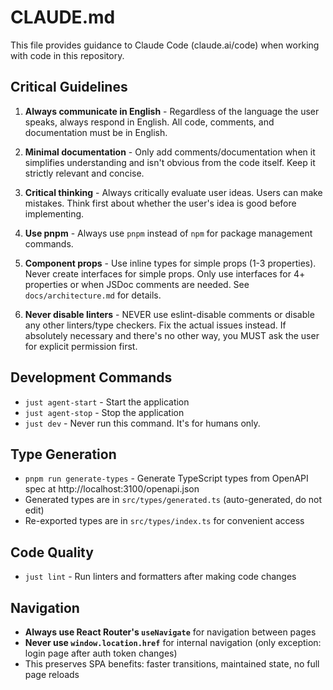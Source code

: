 # CLAUDE.md

This file provides guidance to Claude Code (claude.ai/code) when working with code in this repository.

## Critical Guidelines

1. **Always communicate in English** - Regardless of the language the user speaks, always respond in English. All code, comments, and documentation must be in English.

2. **Minimal documentation** - Only add comments/documentation when it simplifies understanding and isn't obvious from the code itself. Keep it strictly relevant and concise.

3. **Critical thinking** - Always critically evaluate user ideas. Users can make mistakes. Think first about whether the user's idea is good before implementing.

4. **Use pnpm** - Always use `pnpm` instead of `npm` for package management commands.

5. **Component props** - Use inline types for simple props (1-3 properties). Never create interfaces for simple props. Only use interfaces for 4+ properties or when JSDoc comments are needed. See `docs/architecture.md` for details.

6. **Never disable linters** - NEVER use eslint-disable comments or disable any other linters/type checkers. Fix the actual issues instead. If absolutely necessary and there's no other way, you MUST ask the user for explicit permission first.

## Development Commands

- `just agent-start` - Start the application
- `just agent-stop` - Stop the application
- `just dev` - Never run this command. It's for humans only.

## Type Generation

- `pnpm run generate-types` - Generate TypeScript types from OpenAPI spec at http://localhost:3100/openapi.json
- Generated types are in `src/types/generated.ts` (auto-generated, do not edit)
- Re-exported types are in `src/types/index.ts` for convenient access

## Code Quality

- `just lint` - Run linters and formatters after making code changes

## Navigation

- **Always use React Router's `useNavigate`** for navigation between pages
- **Never use `window.location.href`** for internal navigation (only exception: login page after auth token changes)
- This preserves SPA benefits: faster transitions, maintained state, no full page reloads
